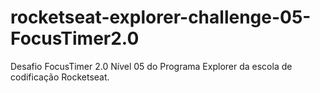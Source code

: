 # rocketseat-explorer-challenge-05-FocusTimer2.0
Desafio FocusTimer 2.0 Nível 05 do Programa Explorer da escola de codificação Rocketseat.
